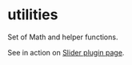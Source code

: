# utilities
Set of Math and helper functions.

See in action on [Slider plugin page](https://alanreidt.github.io/slider/).
